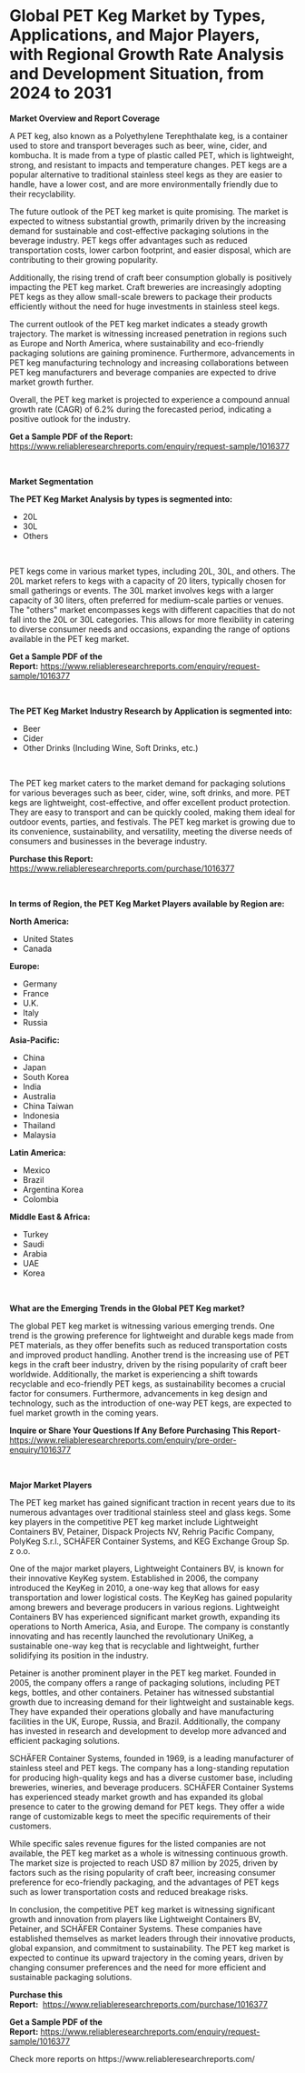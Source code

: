 <p><h1>Global PET Keg Market by Types, Applications, and Major Players, with Regional Growth Rate Analysis and Development Situation, from 2024 to 2031</h1></p><p><strong>Market Overview and Report Coverage</strong></p>
<p><p>A PET keg, also known as a Polyethylene Terephthalate keg, is a container used to store and transport beverages such as beer, wine, cider, and kombucha. It is made from a type of plastic called PET, which is lightweight, strong, and resistant to impacts and temperature changes. PET kegs are a popular alternative to traditional stainless steel kegs as they are easier to handle, have a lower cost, and are more environmentally friendly due to their recyclability.</p><p>The future outlook of the PET keg market is quite promising. The market is expected to witness substantial growth, primarily driven by the increasing demand for sustainable and cost-effective packaging solutions in the beverage industry. PET kegs offer advantages such as reduced transportation costs, lower carbon footprint, and easier disposal, which are contributing to their growing popularity.</p><p>Additionally, the rising trend of craft beer consumption globally is positively impacting the PET keg market. Craft breweries are increasingly adopting PET kegs as they allow small-scale brewers to package their products efficiently without the need for huge investments in stainless steel kegs.</p><p>The current outlook of the PET keg market indicates a steady growth trajectory. The market is witnessing increased penetration in regions such as Europe and North America, where sustainability and eco-friendly packaging solutions are gaining prominence. Furthermore, advancements in PET keg manufacturing technology and increasing collaborations between PET keg manufacturers and beverage companies are expected to drive market growth further.</p><p>Overall, the PET keg market is projected to experience a compound annual growth rate (CAGR) of 6.2% during the forecasted period, indicating a positive outlook for the industry.</p></p>
<p><strong>Get a Sample PDF of the Report:</strong> <a href="https://www.reliableresearchreports.com/enquiry/request-sample/1016377">https://www.reliableresearchreports.com/enquiry/request-sample/1016377</a></p>
<p>&nbsp;</p>
<p><strong>Market Segmentation</strong></p>
<p><strong>The PET Keg Market Analysis by types is segmented into:</strong></p>
<p><ul><li>20L</li><li>30L</li><li>Others</li></ul></p>
<p>&nbsp;</p>
<p><p>PET kegs come in various market types, including 20L, 30L, and others. The 20L market refers to kegs with a capacity of 20 liters, typically chosen for small gatherings or events. The 30L market involves kegs with a larger capacity of 30 liters, often preferred for medium-scale parties or venues. The "others" market encompasses kegs with different capacities that do not fall into the 20L or 30L categories. This allows for more flexibility in catering to diverse consumer needs and occasions, expanding the range of options available in the PET keg market.</p></p>
<p><strong>Get a Sample PDF of the Report:</strong>&nbsp;<a href="https://www.reliableresearchreports.com/enquiry/request-sample/1016377">https://www.reliableresearchreports.com/enquiry/request-sample/1016377</a></p>
<p>&nbsp;</p>
<p><strong>The PET Keg Market Industry Research by Application is segmented into:</strong></p>
<p><ul><li>Beer</li><li>Cider</li><li>Other Drinks (Including Wine, Soft Drinks, etc.)</li></ul></p>
<p>&nbsp;</p>
<p><p>The PET keg market caters to the market demand for packaging solutions for various beverages such as beer, cider, wine, soft drinks, and more. PET kegs are lightweight, cost-effective, and offer excellent product protection. They are easy to transport and can be quickly cooled, making them ideal for outdoor events, parties, and festivals. The PET keg market is growing due to its convenience, sustainability, and versatility, meeting the diverse needs of consumers and businesses in the beverage industry.</p></p>
<p><strong>Purchase this Report:</strong>&nbsp; <a href="https://www.reliableresearchreports.com/purchase/1016377">https://www.reliableresearchreports.com/purchase/1016377</a></p>
<p>&nbsp;</p>
<p><strong>In terms of Region, the PET Keg Market Players available by Region are:</strong></p>
<p>
    <p> <strong> North America: </strong>
        <ul>
            <li>United States</li>
            <li>Canada</li>
        </ul>
        </p> 
    <p> <strong> Europe: </strong>
        <ul>
            <li>Germany</li>
            <li>France</li>
            <li>U.K.</li>
            <li>Italy</li>
            <li>Russia</li>
        </ul>
        </p> 
    <p> <strong> Asia-Pacific: </strong>
        <ul>
            <li>China</li>
            <li>Japan</li>
            <li>South Korea</li>
            <li>India</li>
            <li>Australia</li>
            <li>China Taiwan</li>
            <li>Indonesia</li>
            <li>Thailand</li>
            <li>Malaysia</li>
        </ul>
        </p> 
    <p> <strong> Latin America: </strong>
        <ul>
            <li>Mexico</li>
            <li>Brazil</li>
            <li>Argentina Korea</li>
            <li>Colombia</li>
        </ul>
        </p> 
    <p> <strong> Middle East & Africa: </strong>
        <ul>
            <li>Turkey</li>
            <li>Saudi</li>
            <li>Arabia</li>
            <li>UAE</li>
            <li>Korea</li>
        </ul>
    </p>
    </p>
<p>&nbsp;</p>
<p><strong>What are the Emerging Trends in the Global PET Keg market?</strong></p>
<p><p>The global PET keg market is witnessing various emerging trends. One trend is the growing preference for lightweight and durable kegs made from PET materials, as they offer benefits such as reduced transportation costs and improved product handling. Another trend is the increasing use of PET kegs in the craft beer industry, driven by the rising popularity of craft beer worldwide. Additionally, the market is experiencing a shift towards recyclable and eco-friendly PET kegs, as sustainability becomes a crucial factor for consumers. Furthermore, advancements in keg design and technology, such as the introduction of one-way PET kegs, are expected to fuel market growth in the coming years.</p></p>
<p><strong>Inquire or Share Your Questions If Any Before Purchasing This Report</strong>- <a href="https://www.reliableresearchreports.com/enquiry/pre-order-enquiry/1016377">https://www.reliableresearchreports.com/enquiry/pre-order-enquiry/1016377</a></p>
<p>&nbsp;</p>
<p><strong>Major Market Players</strong></p>
<p><p>The PET keg market has gained significant traction in recent years due to its numerous advantages over traditional stainless steel and glass kegs. Some key players in the competitive PET keg market include Lightweight Containers BV, Petainer, Dispack Projects NV, Rehrig Pacific Company, PolyKeg S.r.l., SCHÄFER Container Systems, and KEG Exchange Group Sp. z o.o.</p><p>One of the major market players, Lightweight Containers BV, is known for their innovative KeyKeg system. Established in 2006, the company introduced the KeyKeg in 2010, a one-way keg that allows for easy transportation and lower logistical costs. The KeyKeg has gained popularity among brewers and beverage producers in various regions. Lightweight Containers BV has experienced significant market growth, expanding its operations to North America, Asia, and Europe. The company is constantly innovating and has recently launched the revolutionary UniKeg, a sustainable one-way keg that is recyclable and lightweight, further solidifying its position in the industry.</p><p>Petainer is another prominent player in the PET keg market. Founded in 2005, the company offers a range of packaging solutions, including PET kegs, bottles, and other containers. Petainer has witnessed substantial growth due to increasing demand for their lightweight and sustainable kegs. They have expanded their operations globally and have manufacturing facilities in the UK, Europe, Russia, and Brazil. Additionally, the company has invested in research and development to develop more advanced and efficient packaging solutions.</p><p>SCHÄFER Container Systems, founded in 1969, is a leading manufacturer of stainless steel and PET kegs. The company has a long-standing reputation for producing high-quality kegs and has a diverse customer base, including breweries, wineries, and beverage producers. SCHÄFER Container Systems has experienced steady market growth and has expanded its global presence to cater to the growing demand for PET kegs. They offer a wide range of customizable kegs to meet the specific requirements of their customers.</p><p>While specific sales revenue figures for the listed companies are not available, the PET keg market as a whole is witnessing continuous growth. The market size is projected to reach USD 87 million by 2025, driven by factors such as the rising popularity of craft beer, increasing consumer preference for eco-friendly packaging, and the advantages of PET kegs such as lower transportation costs and reduced breakage risks.</p><p>In conclusion, the competitive PET keg market is witnessing significant growth and innovation from players like Lightweight Containers BV, Petainer, and SCHÄFER Container Systems. These companies have established themselves as market leaders through their innovative products, global expansion, and commitment to sustainability. The PET keg market is expected to continue its upward trajectory in the coming years, driven by changing consumer preferences and the need for more efficient and sustainable packaging solutions.</p></p>
<p><strong>Purchase this Report:</strong>&nbsp;&nbsp;<a href="https://www.reliableresearchreports.com/purchase/1016377">https://www.reliableresearchreports.com/purchase/1016377</a></p>
<p></p>
<p><strong>Get a Sample PDF of the Report:</strong>&nbsp;<a href="https://www.reliableresearchreports.com/enquiry/request-sample/1016377">https://www.reliableresearchreports.com/enquiry/request-sample/1016377</a></p>
<p>Check more reports on https://www.reliableresearchreports.com/</p>